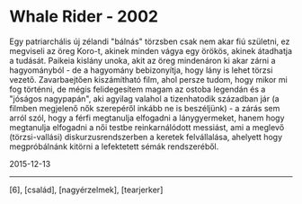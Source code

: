 # Whale Rider - 2002

Egy patriarchális új zélandi "bálnás" törzsben csak nem akar fiú születni, ez megviseli az öreg Koro-t, akinek minden vágya egy örökös, akinek átadhatja a tudását. Paikeia kislány unoka, akit az öreg mindenáron ki akar zárni a hagyományból - de a hagyomány bebizonyítja, hogy lány is lehet törzsi vezető. Zavarbaejtően kiszámítható film, ahol persze tudom, hogy mikor mi fog történni, de mégis felidegesítem magam az ostoba legendán és a "jóságos nagypapán", aki agyilag valahol a tizenhatodik században jár (a filmben megjelenő nők szerepéről inkább ne is beszéljünk) - a zárás sem arról szól, hogy a férfi megtanulja elfogadni a lánygyermeket, hanem hogy megtanulja elfogadni a női testbe reinkarnálódott messiást, ami a meglevő (törzsi-vallási) diskurzusrendszerben a keretek felvállalása, ahelyett hogy megpróbálnánk kitörni a lefektetett sémák rendszeréből.

2015-12-13 

----

[6], [család], [nagyérzelmek], [tearjerker]